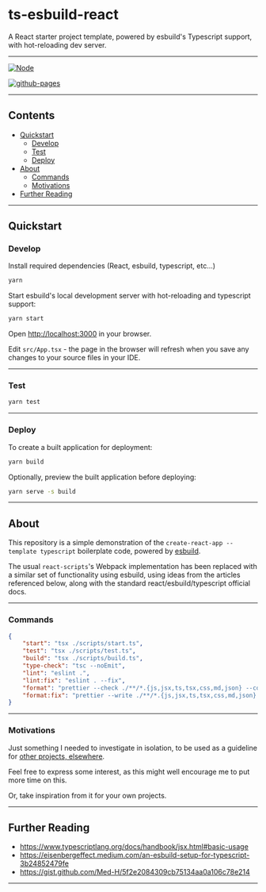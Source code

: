 # ts-esbuild-react

A React starter project template, powered by esbuild's Typescript support, with hot-reloading dev server.

---

[![Node](https://github.com/nathanjhood/ts-esbuild-react/actions/workflows/node.yml/badge.svg)](https://github.com/nathanjhood/ts-esbuild-react/actions/workflows/node.yml)

[![github-pages](https://github.com/nathanjhood/ts-esbuild-react/actions/workflows/static.yml/badge.svg)](https://github.com/nathanjhood/ts-esbuild-react/actions/workflows/static.yml)

---

## Contents

- [Quickstart](#quickstart)
  - [Develop](#develop)
  - [Test](#test)
  - [Deploy](#deploy)
- [About](#about)
  - [Commands](#commands)
  - [Motivations](#motivations)
- [Further Reading](#further-reading)

---

## Quickstart

### Develop

Install required dependencies (React, esbuild, typescript, etc...)

```sh
yarn
```

Start esbuild's local development server with hot-reloading and typescript support:

```sh
yarn start
```

Open [http://localhost:3000](http://localhost:3000) in your browser.

Edit `src/App.tsx` - the page in the browser will refresh when you save any changes to your source files in your IDE.

---

### Test

```sh
yarn test
```

---

### Deploy

To create a built application for deployment:

```sh
yarn build
```

Optionally, preview the built application before deploying:

```sh
yarn serve -s build
```

---

## About

This repository is a simple demonstration of the `create-react-app --template typescript` boilerplate code, powered by [esbuild](https://esbuild.github.io/).

The usual `react-scripts`'s Webpack implementation has been replaced with a similar set of functionality using esbuild, using ideas from the articles referenced below, along with the standard react/esbuild/typescript official docs.

---

### Commands

```json
{
    "start": "tsx ./scripts/start.ts",
    "test": "tsx ./scripts/test.ts",
    "build": "tsx ./scripts/build.ts",
    "type-check": "tsc --noEmit",
    "lint": "eslint .",
    "lint:fix": "eslint . --fix",
    "format": "prettier --check ./**/*.{js,jsx,ts,tsx,css,md,json} --config ./prettier.config.mjs",
    "format:fix": "prettier --write ./**/*.{js,jsx,ts,tsx,css,md,json} --config ./prettier.config.mjs"
}
```

---

### Motivations

Just something I needed to investigate in isolation, to be used as a guideline for [other projects, elsewhere](https://github.com/nathanjhood/ts-esbuild-react-native-web).

Feel free to express some interest, as this might well encourage me to put more time on this.

Or, take inspiration from it for your own projects.

---

## Further Reading

- https://www.typescriptlang.org/docs/handbook/jsx.html#basic-usage
- https://eisenbergeffect.medium.com/an-esbuild-setup-for-typescript-3b24852479fe
- https://gist.github.com/Med-H/5f2e2084309cb75134aa0a106c78e214

---
